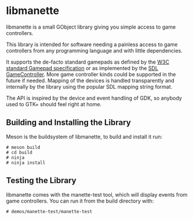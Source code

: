 # libmanette

libmanette is a small GObject library giving you simple access to game
controllers.

This library is intended for software needing a painless access to game
controllers from any programming language and with little dependencies.

It supports the de-facto standard gamepads as defined by the
[W3C standard Gamepad specification](https://www.w3.org/TR/gamepad/) or as
implemented by the
[SDL GameController](https://wiki.libsdl.org/CategoryGameController). More game
controller kinds could be supported in the future if needed. Mapping of the
devices is handled transparently and internally by the library using the popular
SDL mapping string format.

The API is inspired by the device and event handling of GDK, so anybody used to
GTK+ should feel right at home.

## Building and Installing the Library

Meson is the buildsystem of libmanette, to build and install it run:

	# meson build
	# cd build
	# ninja
	# ninja install

## Testing the Library

libmanette comes with the manette-test tool, which will display events
from game controllers. You can run it from the build directory with:

	# demos/manette-test/manette-test
